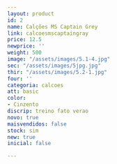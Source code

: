 ```yaml
---
layout: product
id: 2
name: Calções MS Captain Grey
link: calcoesmscaptaingray
price: 12.5
newprice: ''
weight: 500
image: "/assets/images/5.1-4.jpg"
sec: "/assets/images/5jpg.jpg"
thir: "/assets/images/5.2-1.jpg"
four: ''
categoria: calcoes
att: basic
color:
- Cinzento
discrip: treino fato verao
novo: true
maisvendidos: false
stock: sim
new: true
inicial: false

---
```

